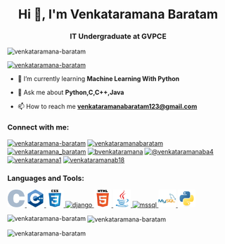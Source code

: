 <h1 align="center">Hi 👋, I'm Venkataramana Baratam</h1>
<h3 align="center">IT Undergraduate at GVPCE</h3>

<p align="left"> <img src="https://komarev.com/ghpvc/?username=venkataramana-baratam&label=Profile%20views&color=0e75b6&style=flat" alt="venkataramana-baratam" /> </p>

<p align="left"> <a href="https://github.com/ryo-ma/github-profile-trophy"><img src="https://github-profile-trophy.vercel.app/?username=venkataramana-baratam" alt="venkataramana-baratam" /></a> </p>

- 🌱 I’m currently learning **Machine Learning With Python**

- 💬 Ask me about **Python,C,C++,Java**

- 📫 How to reach me **venkataramanabaratam123@gmail.com**

<h3 align="left">Connect with me:</h3>
<p align="left">
<a href="https://linkedin.com/in/venkataramana-baratam" target="blank"><img align="center" src="https://raw.githubusercontent.com/rahuldkjain/github-profile-readme-generator/master/src/images/icons/Social/linked-in-alt.svg" alt="venkataramana-baratam" height="30" width="40" /></a>
<a href="https://kaggle.com/venkataramanabaratam" target="blank"><img align="center" src="https://raw.githubusercontent.com/rahuldkjain/github-profile-readme-generator/master/src/images/icons/Social/kaggle.svg" alt="venkataramanabaratam" height="30" width="40" /></a>
<a href="https://instagram.com/venkataramana_baratam" target="blank"><img align="center" src="https://raw.githubusercontent.com/rahuldkjain/github-profile-readme-generator/master/src/images/icons/Social/instagram.svg" alt="venkataramana_baratam" height="30" width="40" /></a>
<a href="https://www.codechef.com/users/bvenkataramana" target="blank"><img align="center" src="https://cdn.jsdelivr.net/npm/simple-icons@3.1.0/icons/codechef.svg" alt="bvenkataramana" height="30" width="40" /></a>
<a href="https://www.hackerrank.com/@venkataramanaba4" target="blank"><img align="center" src="https://raw.githubusercontent.com/rahuldkjain/github-profile-readme-generator/master/src/images/icons/Social/hackerrank.svg" alt="@venkataramanaba4" height="30" width="40" /></a>
<a href="https://www.leetcode.com/venkataramana1" target="blank"><img align="center" src="https://raw.githubusercontent.com/rahuldkjain/github-profile-readme-generator/master/src/images/icons/Social/leet-code.svg" alt="venkataramana1" height="30" width="40" /></a>
<a href="https://auth.geeksforgeeks.org/user/venkataramanab18" target="blank"><img align="center" src="https://raw.githubusercontent.com/rahuldkjain/github-profile-readme-generator/master/src/images/icons/Social/geeks-for-geeks.svg" alt="venkataramanab18" height="30" width="40" /></a>
</p>

<h3 align="left">Languages and Tools:</h3>
<p align="left"> <a href="https://www.cprogramming.com/" target="_blank" rel="noreferrer"> <img src="https://raw.githubusercontent.com/devicons/devicon/master/icons/c/c-original.svg" alt="c" width="40" height="40"/> </a> <a href="https://www.w3schools.com/cpp/" target="_blank" rel="noreferrer"> <img src="https://raw.githubusercontent.com/devicons/devicon/master/icons/cplusplus/cplusplus-original.svg" alt="cplusplus" width="40" height="40"/> </a> <a href="https://www.w3schools.com/css/" target="_blank" rel="noreferrer"> <img src="https://raw.githubusercontent.com/devicons/devicon/master/icons/css3/css3-original-wordmark.svg" alt="css3" width="40" height="40"/> </a> <a href="https://www.djangoproject.com/" target="_blank" rel="noreferrer"> <img src="https://cdn.worldvectorlogo.com/logos/django.svg" alt="django" width="40" height="40"/> </a> <a href="https://www.w3.org/html/" target="_blank" rel="noreferrer"> <img src="https://raw.githubusercontent.com/devicons/devicon/master/icons/html5/html5-original-wordmark.svg" alt="html5" width="40" height="40"/> </a> <a href="https://www.java.com" target="_blank" rel="noreferrer"> <img src="https://raw.githubusercontent.com/devicons/devicon/master/icons/java/java-original.svg" alt="java" width="40" height="40"/> </a> <a href="https://www.microsoft.com/en-us/sql-server" target="_blank" rel="noreferrer"> <img src="https://www.svgrepo.com/show/303229/microsoft-sql-server-logo.svg" alt="mssql" width="40" height="40"/> </a> <a href="https://www.mysql.com/" target="_blank" rel="noreferrer"> <img src="https://raw.githubusercontent.com/devicons/devicon/master/icons/mysql/mysql-original-wordmark.svg" alt="mysql" width="40" height="40"/> </a> <a href="https://www.python.org" target="_blank" rel="noreferrer"> <img src="https://raw.githubusercontent.com/devicons/devicon/master/icons/python/python-original.svg" alt="python" width="40" height="40"/> </a> </p>

<p><img align="left" src="https://github-readme-stats.vercel.app/api/top-langs?username=venkataramana-baratam&show_icons=true&locale=en&layout=compact" alt="venkataramana-baratam" /></p>

<p>&nbsp;<img align="center" src="https://github-readme-stats.vercel.app/api?username=venkataramana-baratam&show_icons=true&locale=en" alt="venkataramana-baratam" /></p>

<p><img align="center" src="https://github-readme-streak-stats.herokuapp.com/?user=venkataramana-baratam&" alt="venkataramana-baratam" /></p>
